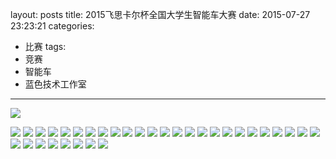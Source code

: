 layout: posts
title: 2015飞思卡尔杯全国大学生智能车大赛
date: 2015-07-27 23:23:21
categories:
- 比赛
tags: 
- 竞赛
- 智能车 
- 蓝色技术工作室
---

![](http://bst.lansejishu.com/2015%E6%99%BA%E8%83%BD%E8%BD%A6%E5%B8%B8%E7%86%9F%E5%8C%BA%E8%B5%9BP7220004.JPG)
<!-- more -->
![](http://bst.lansejishu.com/2015%E6%99%BA%E8%83%BD%E8%BD%A6%E5%B8%B8%E7%86%9F%E5%8C%BA%E8%B5%9BP7220004.JPG)
![](http://bst.lansejishu.com/2015%E6%99%BA%E8%83%BD%E8%BD%A6%E5%B8%B8%E7%86%9F%E5%8C%BA%E8%B5%9BP7230035.JPG)
![](http://bst.lansejishu.com/2015%E6%99%BA%E8%83%BD%E8%BD%A6%E5%B8%B8%E7%86%9F%E5%8C%BA%E8%B5%9BP7230050.JPG)
![](http://bst.lansejishu.com/2015%E6%99%BA%E8%83%BD%E8%BD%A6%E5%B8%B8%E7%86%9F%E5%8C%BA%E8%B5%9BP7230051.JPG)
![](http://bst.lansejishu.com/2015%E6%99%BA%E8%83%BD%E8%BD%A6%E5%B8%B8%E7%86%9F%E5%8C%BA%E8%B5%9BP7250053.JPG)
![](http://bst.lansejishu.com/2015%E6%99%BA%E8%83%BD%E8%BD%A6%E5%B8%B8%E7%86%9F%E5%8C%BA%E8%B5%9BP7250054.JPG)
![](http://bst.lansejishu.com/2015%E6%99%BA%E8%83%BD%E8%BD%A6%E5%B8%B8%E7%86%9F%E5%8C%BA%E8%B5%9BP7250055.JPG)
![](http://bst.lansejishu.com/2015%E6%99%BA%E8%83%BD%E8%BD%A6%E5%B8%B8%E7%86%9F%E5%8C%BA%E8%B5%9BQQ图片20150826135639.jpg)
![](http://bst.lansejishu.com/2015%E6%99%BA%E8%83%BD%E8%BD%A6%E5%B8%B8%E7%86%9F%E5%8C%BA%E8%B5%9BQQ图片20150826135642.jpg)
![](http://bst.lansejishu.com/2015%E6%99%BA%E8%83%BD%E8%BD%A6%E5%B8%B8%E7%86%9F%E5%8C%BA%E8%B5%9BQQ图片20150826135646.jpg)
![](http://bst.lansejishu.com/2015%E6%99%BA%E8%83%BD%E8%BD%A6%E5%B8%B8%E7%86%9F%E5%8C%BA%E8%B5%9BQQ图片20150826135649.jpg)
![](http://bst.lansejishu.com/2015%E6%99%BA%E8%83%BD%E8%BD%A6%E5%B8%B8%E7%86%9F%E5%8C%BA%E8%B5%9BQQ图片20150826135652.jpg)
![](http://bst.lansejishu.com/2015%E6%99%BA%E8%83%BD%E8%BD%A6%E5%B8%B8%E7%86%9F%E5%8C%BA%E8%B5%9BQQ图片20150826135656.jpg)
![](http://bst.lansejishu.com/2015%E6%99%BA%E8%83%BD%E8%BD%A6%E5%B8%B8%E7%86%9F%E5%8C%BA%E8%B5%9BQQ图片20150826135659.jpg)
![](http://bst.lansejishu.com/2015%E6%99%BA%E8%83%BD%E8%BD%A6%E5%B8%B8%E7%86%9F%E5%8C%BA%E8%B5%9BQQ图片20150826135707.jpg)
![](http://bst.lansejishu.com/2015%E6%99%BA%E8%83%BD%E8%BD%A6%E5%B8%B8%E7%86%9F%E5%8C%BA%E8%B5%9BQQ图片20150826135710.jpg)
![](http://bst.lansejishu.com/2015%E6%99%BA%E8%83%BD%E8%BD%A6%E5%B8%B8%E7%86%9F%E5%8C%BA%E8%B5%9BQQ图片20150826135714.jpg)
![](http://bst.lansejishu.com/2015%E6%99%BA%E8%83%BD%E8%BD%A6%E5%B8%B8%E7%86%9F%E5%8C%BA%E8%B5%9BQQ图片20150826135730.jpg)
![](http://bst.lansejishu.com/2015%E6%99%BA%E8%83%BD%E8%BD%A6%E5%B8%B8%E7%86%9F%E5%8C%BA%E8%B5%9BQQ图片20150826135739.jpg)
![](http://bst.lansejishu.com/2015%E6%99%BA%E8%83%BD%E8%BD%A6%E5%B8%B8%E7%86%9F%E5%8C%BA%E8%B5%9BQQ图片20150826135748.jpg)
![](http://bst.lansejishu.com/2015%E6%99%BA%E8%83%BD%E8%BD%A6%E5%B8%B8%E7%86%9F%E5%8C%BA%E8%B5%9BQQ图片20150826135809.jpg)
![](http://bst.lansejishu.com/2015%E6%99%BA%E8%83%BD%E8%BD%A6%E5%B8%B8%E7%86%9F%E5%8C%BA%E8%B5%9BQQ图片20150826135813.jpg)
![](http://bst.lansejishu.com/2015%E6%99%BA%E8%83%BD%E8%BD%A6%E5%B8%B8%E7%86%9F%E5%8C%BA%E8%B5%9BQQ图片20150826135818.jpg)
![](http://bst.lansejishu.com/2015%E6%99%BA%E8%83%BD%E8%BD%A6%E5%B8%B8%E7%86%9F%E5%8C%BA%E8%B5%9BQQ图片20150826135828.jpg)
![](http://bst.lansejishu.com/2015%E6%99%BA%E8%83%BD%E8%BD%A6%E5%B8%B8%E7%86%9F%E5%8C%BA%E8%B5%9BQQ图片20150826135836.jpg)
![](http://bst.lansejishu.com/2015%E6%99%BA%E8%83%BD%E8%BD%A6%E5%B8%B8%E7%86%9F%E5%8C%BA%E8%B5%9BQQ图片20150826135842.jpg)
![](http://bst.lansejishu.com/2015%E6%99%BA%E8%83%BD%E8%BD%A6%E5%B8%B8%E7%86%9F%E5%8C%BA%E8%B5%9BQQ图片20150826135848.jpg)
![](http://bst.lansejishu.com/2015%E6%99%BA%E8%83%BD%E8%BD%A6%E5%B8%B8%E7%86%9F%E5%8C%BA%E8%B5%9BQQ图片20150826135856.jpg)
![](http://bst.lansejishu.com/2015%E6%99%BA%E8%83%BD%E8%BD%A6%E5%B8%B8%E7%86%9F%E5%8C%BA%E8%B5%9BQQ图片20150826135902.jpg)
![](http://bst.lansejishu.com/2015%E6%99%BA%E8%83%BD%E8%BD%A6%E5%B8%B8%E7%86%9F%E5%8C%BA%E8%B5%9BQQ图片20150826135912.jpg)
![](http://bst.lansejishu.com/2015%E6%99%BA%E8%83%BD%E8%BD%A6%E5%B8%B8%E7%86%9F%E5%8C%BA%E8%B5%9BQQ图片20150826135923.jpg)
![](http://bst.lansejishu.com/2015%E6%99%BA%E8%83%BD%E8%BD%A6%E5%B8%B8%E7%86%9F%E5%8C%BA%E8%B5%9BQQ图片20150826135928.jpg)
![](http://bst.lansejishu.com/2015%E6%99%BA%E8%83%BD%E8%BD%A6%E5%B8%B8%E7%86%9F%E5%8C%BA%E8%B5%9BQQ图片20150826135938.jpg)
